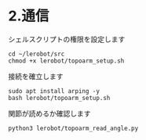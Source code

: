 # 2.通信

シェルスクリプトの権限を設定します

```
cd ~/lerobot/src
chmod +x lerobot/topoarm_setup.sh
```

接続を確立します

```
sudo apt install arping -y
bash lerobot/topoarm_setup.sh
```

関節が読めるか確認します

```
python3 lerobot/topoarm_read_angle.py
```
